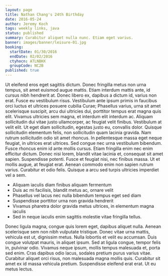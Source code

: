 ```yaml
---
layout: page
title: Nathan Chang's 24th Birthday
date: 2016-05-24
author: Jeremy Koch
tags: weekly links, java
status: published
summary: Curabitur aliquet nulla nunc. Etiam eget varius.
banner: images/banner/leisure-01.jpg
booking:
  startDate: 01/30/2016
  endDate: 02/02/2016
  ctyhocn: ATLNBHX
  groupCode: NC2B
published: true
---
```

Ut eleifend eros eget sagittis dictum. Donec fringilla metus non urna tempus, sit amet euismod augue mattis. Etiam interdum mattis ante, id cursus nibh hendrerit at. Donec libero ex, dapibus a dictum id, varius non erat. Fusce eu vestibulum risus. Vestibulum ante ipsum primis in faucibus orci luctus et ultrices posuere cubilia Curae; Phasellus varius, urna sit amet scelerisque suscipit, arcu dui ultricies dui, porttitor tempus erat magna quis elit. Vivamus ultricies sem magna, et interdum elit interdum ac. Aliquam sollicitudin dui vitae justo ullamcorper, ac feugiat velit finibus. Vestibulum at velit elit. Ut eget diam sollicitudin, egestas justo eu, convallis dolor. Quisque sollicitudin elementum felis, non sollicitudin quam lacinia gravida.
Nam rutrum sollicitudin odio sit amet rhoncus. In pellentesque massa eget neque feugiat, in ultrices erat ultrices. Sed congue nec urna vestibulum bibendum. Fusce rhoncus enim id ante mollis cursus. Etiam fringilla enim nec enim efficitur dictum. Donec nisi lorem, blandit vitae lacinia et, consequat sit amet sapien. Suspendisse potenti. Fusce et feugiat nisi, nec finibus massa. Ut et mollis augue, at feugiat erat. Aenean commodo enim non sapien rutrum varius. Curabitur et odio felis. Quisque a arcu sed turpis ultricies imperdiet vel a sem.

* Aliquam iaculis diam finibus aliquam fermentum
* Duis ac mi facilisis, blandit metus ac, ornare velit
* Phasellus vel lacus nec nulla bibendum tempus eget sed diam
* Suspendisse porttitor urna non gravida hendrerit
* Vivamus pharetra dolor gravida metus ultrices, in elementum magna iaculis
* Sed in neque iaculis enim sagittis molestie vitae fringilla tellus.

Donec ligula magna, congue quis lorem eget, dapibus aliquet nulla. Aenean scelerisque sem non nibh vulputate tristique. Donec vitae urna mattis, vehicula est ut, dignissim metus. Nulla lobortis et velit eu accumsan. Duis congue volutpat mauris, in aliquet ipsum. Sed at ligula congue, tempor felis in, pulvinar odio. Vivamus neque ipsum, mollis tempus malesuada et, porta sed enim. Cras dapibus odio lacus, sodales pretium purus varius vitae. Curabitur aliquet orci risus, non malesuada magna mollis quis. Curabitur sit amet ex id massa vehicula pretium. Suspendisse eleifend erat erat. Ut eu metus lectus.
